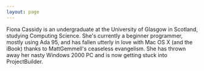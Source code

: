 ```yaml
---
layout: page
---
```




Fiona Cassidy is an undergraduate at the University of Glasgow in Scotland, studying Computing Science. She's currently a beginner programmer, mostly using Ada 95, and has fallen utterly in love with Mac OS X (and the iBook) thanks to MattGemmell's ceaseless evangelism. She has thrown away her nasty Windows 2000 PC and is now getting stuck into ProjectBuilder.
